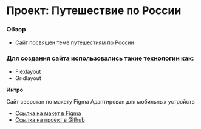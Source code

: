 # Проект: Путешествие по России

### Обзор
* Сайт посвящен теме путешестиям по России
### Для создания сайта использовались такие технологии как:
* Flexlayout
* Gridlayout

**Интро**

Сайт сверстан по макету Figma
Адаптирован для мобильных устройств
* [Ссылка на макет в Figma](https://www.figma.com/file/5S2WSbEFL6awjVWJ0NWL8Q/Sprint-3_-Russia-_-desktop-mobile?node-id=28503%3A0)
* [Ссылка на проект в Github](https://github.com/Slavk11/russian-travel.git)

